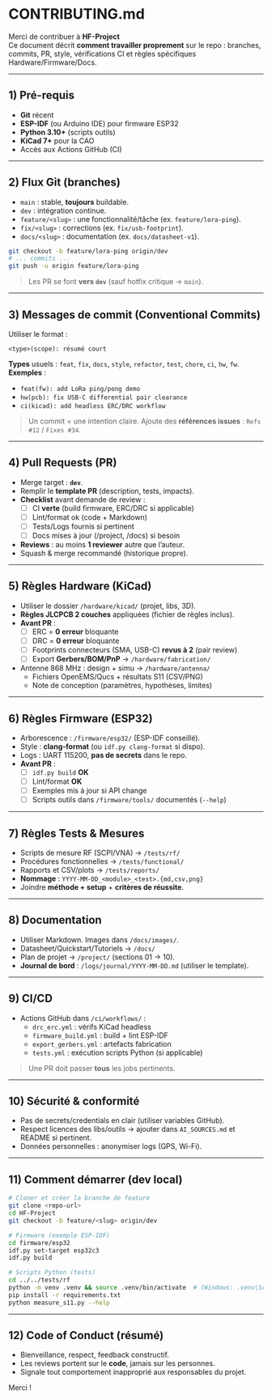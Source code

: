 ﻿# CONTRIBUTING.md

Merci de contribuer à **HF-Project**   
Ce document décrit **comment travailler proprement** sur le repo : branches, commits, PR, style, vérifications CI et règles spécifiques Hardware/Firmware/Docs.

---

## 1) Pré-requis
- **Git** récent
- **ESP-IDF** (ou Arduino IDE) pour firmware ESP32
- **Python 3.10+** (scripts outils)
- **KiCad 7+** pour la CAO
- Accès aux Actions GitHub (CI)

---

## 2) Flux Git (branches)

- `main` : stable, **toujours** buildable.  
- `dev` : intégration continue.  
- `feature/<slug>` : une fonctionnalité/tâche (ex. `feature/lora-ping`).  
- `fix/<slug>` : corrections (ex. `fix/usb-footprint`).  
- `docs/<slug>` : documentation (ex. `docs/datasheet-v1`).

```bash
git checkout -b feature/lora-ping origin/dev
# ... commits ...
git push -u origin feature/lora-ping
```

> Les PR se font **vers `dev`** (sauf hotfix critique → `main`).

---

## 3) Messages de commit (Conventional Commits)

Utiliser le format :

```
<type>(scope): résumé court
```

**Types** usuels : `feat`, `fix`, `docs`, `style`, `refactor`, `test`, `chore`, `ci`, `hw`, `fw`.  
**Exemples** :
- `feat(fw): add LoRa ping/pong demo`
- `hw(pcb): fix USB-C differential pair clearance`
- `ci(kicad): add headless ERC/DRC workflow`

> Un commit = une intention claire. Ajoute des **références issues** : `Refs #12` / `Fixes #34`.

---

## 4) Pull Requests (PR)

- Merge target : **`dev`**.  
- Remplir le **template PR** (description, tests, impacts).  
- **Checklist** avant demande de review :
  - [ ] CI **verte** (build firmware, ERC/DRC si applicable)
  - [ ] Lint/format ok (code + Markdown)
  - [ ] Tests/Logs fournis si pertinent
  - [ ] Docs mises à jour (/project, /docs) si besoin

- **Reviews** : au moins **1 reviewer** autre que l’auteur.  
- Squash & merge recommandé (historique propre).

---

## 5) Règles Hardware (KiCad)

- Utiliser le dossier `/hardware/kicad/` (projet, libs, 3D).  
- **Règles JLCPCB 2 couches** appliquées (fichier de règles inclus).  
- **Avant PR** :
  - [ ] ERC = **0 erreur** bloquante
  - [ ] DRC = **0 erreur** bloquante
  - [ ] Footprints connecteurs (SMA, USB-C) **revus à 2** (pair review)
  - [ ] Export **Gerbers/BOM/PnP** → `/hardware/fabrication/`

- Antenne 868 MHz : design + simu → `/hardware/antenna/`  
  - Fichiers OpenEMS/Qucs + résultats S11 (CSV/PNG)
  - Note de conception (paramètres, hypothèses, limites)

---

## 6) Règles Firmware (ESP32)

- Arborescence : `/firmware/esp32/` (ESP-IDF conseillé).  
- Style : **clang-format** (ou `idf.py clang-format` si dispo).  
- Logs : UART 115200, **pas de secrets** dans le repo.  
- **Avant PR** :
  - [ ] `idf.py build` **OK**
  - [ ] Lint/format **OK**
  - [ ] Exemples mis à jour si API change
  - [ ] Scripts outils dans `/firmware/tools/` documentés (`--help`)

---

## 7) Règles Tests & Mesures

- Scripts de mesure RF (SCPI/VNA) → `/tests/rf/`  
- Procédures fonctionnelles → `/tests/functional/`  
- Rapports et CSV/plots → `/tests/reports/`  
- **Nommage** : `YYYY-MM-DD_<module>_<test>.{md,csv,png}`  
- Joindre **méthode + setup** + **critères de réussite**.

---

## 8) Documentation

- Utiliser Markdown. Images dans `/docs/images/`.  
- Datasheet/Quickstart/Tutoriels → `/docs/`  
- Plan de projet → `/project/` (sections 01 → 10).  
- **Journal de bord** : `/logs/journal/YYYY-MM-DD.md` (utiliser le template).

---

## 9) CI/CD

- Actions GitHub dans `/ci/workflows/` :  
  - `drc_erc.yml` : vérifs KiCad headless  
  - `firmware_build.yml` : build + lint ESP-IDF  
  - `export_gerbers.yml` : artefacts fabrication  
  - `tests.yml` : exécution scripts Python (si applicable)

> Une PR doit passer **tous** les jobs pertinents.

---

## 10) Sécurité & conformité

- Pas de secrets/credentials en clair (utiliser variables GitHub).  
- Respect licences des libs/outils → ajouter dans `AI_SOURCES.md` et README si pertinent.  
- Données personnelles : anonymiser logs (GPS, Wi-Fi).

---

## 11) Comment démarrer (dev local)

```bash
# Cloner et créer la branche de feature
git clone <repo-url>
cd HF-Project
git checkout -b feature/<slug> origin/dev

# Firmware (exemple ESP-IDF)
cd firmware/esp32
idf.py set-target esp32c3
idf.py build

# Scripts Python (tests)
cd ../../tests/rf
python -m venv .venv && source .venv/bin/activate  # (Windows: .venv\Scripts\activate)
pip install -r requirements.txt
python measure_s11.py --help
```

---

## 12) Code of Conduct (résumé)
- Bienveillance, respect, feedback constructif.  
- Les reviews portent sur le **code**, jamais sur les personnes.  
- Signale tout comportement inapproprié aux responsables du projet.

Merci ! 

